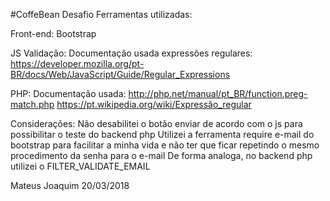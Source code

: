 
#CoffeBean Desafio
Ferramentas utilizadas:

Front-end:
    Bootstrap

JS Validação:
    Documentação usada expressões regulares: https://developer.mozilla.org/pt-BR/docs/Web/JavaScript/Guide/Regular_Expressions

PHP:
    Documentação usada: http://php.net/manual/pt_BR/function.preg-match.php
    https://pt.wikipedia.org/wiki/Expressão_regular



Considerações:
    Não desabilitei o botão enviar de acordo com o js para possibilitar o teste do backend php
    Utilizei a ferramenta require e-mail do bootstrap para facilitar a minha vida e não ter que ficar repetindo o mesmo procedimento da senha para o e-mail
    De forma analoga, no backend php utilizei o FILTER_VALIDATE_EMAIL


Mateus Joaquim
20/03/2018